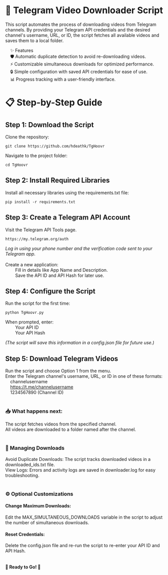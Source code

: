 # **🎥 Telegram Video Downloader Script**

This script automates the process of downloading videos from Telegram channels. By providing your Telegram API credentials and the desired channel's username, URL, or ID, the script fetches all available videos and saves them to a local folder.  
  
&nbsp;&nbsp;&nbsp;&nbsp;✨ Features  
&nbsp;&nbsp;&nbsp;&nbsp;🛡️ Automatic duplicate detection to avoid re-downloading videos.  
&nbsp;&nbsp;&nbsp;&nbsp;⚡ Customizable simultaneous downloads for optimized performance.  
&nbsp;&nbsp;&nbsp;&nbsp;🔒 Simple configuration with saved API credentials for ease of use.  
&nbsp;&nbsp;&nbsp;&nbsp;📊 Progress tracking with a user-friendly interface.
<br>
# **📋 Step-by-Step Guide**
## **Step 1: Download the Script**

Clone the repository:

    git clone https://github.com/hdeathk/TgHoovr

Navigate to the project folder:

    cd TgHoovr



## **Step 2: Install Required Libraries**

Install all necessary libraries using the requirements.txt file:

    pip install -r requirements.txt



## **Step 3: Create a Telegram API Account**

Visit the Telegram API Tools page.
                
    https://my.telegram.org/auth

*Log in using your phone number and the verification code sent to your Telegram app.*  
<br>
Create a new application:  
&nbsp;&nbsp;&nbsp;&nbsp;&nbsp;&nbsp;&nbsp;&nbsp;Fill in details like App Name and Description.  
&nbsp;&nbsp;&nbsp;&nbsp;&nbsp;&nbsp;&nbsp;&nbsp;Save the API ID and API Hash for later use.  

## **Step 4: Configure the Script**

Run the script for the first time:

    python TgHoovr.py

When prompted, enter:  
&nbsp;&nbsp;&nbsp;&nbsp;&nbsp;&nbsp;&nbsp;&nbsp;Your API ID  
&nbsp;&nbsp;&nbsp;&nbsp;&nbsp;&nbsp;&nbsp;&nbsp;Your API Hash  

*(The script will save this information in a config.json file for future use.)*

## **Step 5: Download Telegram Videos**
Run the script and choose Option 1 from the menu.  
Enter the Telegram channel's username, URL, or ID in one of these formats:  
&nbsp;&nbsp;&nbsp;&nbsp;channelusername  
&nbsp;&nbsp;&nbsp;&nbsp;https://t.me/channelusername  
&nbsp;&nbsp;&nbsp;&nbsp;1234567890 (Channel ID)  
<br>
### **📥 What happens next:**  
The script fetches videos from the specified channel.  
All videos are downloaded to a folder named after the channel.  
<br>
### **🔧 Managing Downloads**  
Avoid Duplicate Downloads:
The script tracks downloaded videos in a downloaded_ids.txt file.  
View Logs:
Errors and activity logs are saved in downloader.log for easy troubleshooting.  
<br>
### **⚙️ Optional Customizations**
#### Change Maximum Downloads:  
Edit the MAX_SIMULTANEOUS_DOWNLOADS variable in the script to adjust the number of simultaneous downloads.  
#### Reset Credentials:  
Delete the config.json file and re-run the script to re-enter your API ID and API Hash.  
<br>  
**🚀 Ready to Go! 🚀**
